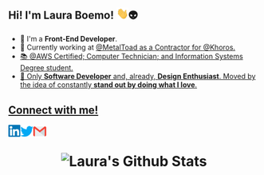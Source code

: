 ## Hi! I'm Laura Boemo! <img src="https://github.com/LauraBoemo/LauraBoemo/blob/main/LauraGifImagem/Hi.gif" width="24px">👽
   - 👾 I'm a **Front-End Developer**.
   - 🎨 Currently working at <a href="https://www.metaltoad.com/"> @MetalToad as a Contractor for <a href="https://khoros.com/"> @Khoros.  
   - 📚 <a href="aws.amazon.com"> @AWS Certified; Computer Technician; and Information Systems Degree student.
   - 🚀 Only <b>Software Developer</b> and, already, <b>Design Enthusiast</b>. Moved by the idea of constantly <b>stand out by doing what I love</b>.</br>

## Connect with me! 
<a href="https://www.linkedin.com/in/LauraBoemo/">
  <img align="left" alt="Laura Boemo | Linkedin" width="24px" src="https://github.com/LauraBoemo/LauraBoemo/blob/main/LauraGifImagem/Linkedin.svg" />
</a> &nbsp;&nbsp;
<a href="https://twitter.com/LauraButForCode">
  <img align="left" alt="Laura Boemo | Twitter" width="26px" src="https://github.com/LauraBoemo/LauraBoemo/blob/main/LauraGifImagem/Twitter.svg" />
</a> &nbsp;&nbsp;
<a href="mailto:lauraboemo@gmail.com">
  <img align="left" alt="Laura Boemo | Gmail" width="26px" src="https://github.com/LauraBoemo/LauraBoemo/blob/main/LauraGifImagem/Gmail.svg" />
</a>
  
<h1 align="center">
   <img alt="Laura's Github Stats" src="https://github-readme-stats.vercel.app/api?username=LauraBoemo&show_icons=true&count_private=true&theme=tokyonight" />
</h1>


<!-- Pra quando eu tiver um Stats decente :D>
<h1 align="center">
<img alt="LauraB" src="https://github-readme-stats.vercel.app/api?username=LauraBoemo&show_icons=true&hide_border=true" />
</h1>
  
